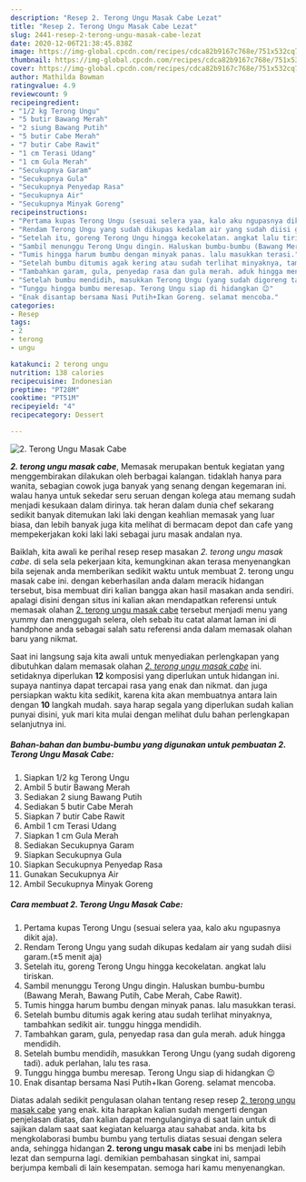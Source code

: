 ```yaml
---
description: "Resep 2. Terong Ungu Masak Cabe Lezat"
title: "Resep 2. Terong Ungu Masak Cabe Lezat"
slug: 2441-resep-2-terong-ungu-masak-cabe-lezat
date: 2020-12-06T21:38:45.838Z
image: https://img-global.cpcdn.com/recipes/cdca82b9167c768e/751x532cq70/2-terong-ungu-masak-cabe-foto-resep-utama.jpg
thumbnail: https://img-global.cpcdn.com/recipes/cdca82b9167c768e/751x532cq70/2-terong-ungu-masak-cabe-foto-resep-utama.jpg
cover: https://img-global.cpcdn.com/recipes/cdca82b9167c768e/751x532cq70/2-terong-ungu-masak-cabe-foto-resep-utama.jpg
author: Mathilda Bowman
ratingvalue: 4.9
reviewcount: 9
recipeingredient:
- "1/2 kg Terong Ungu"
- "5 butir Bawang Merah"
- "2 siung Bawang Putih"
- "5 butir Cabe Merah"
- "7 butir Cabe Rawit"
- "1 cm Terasi Udang"
- "1 cm Gula Merah"
- "Secukupnya Garam"
- "Secukupnya Gula"
- "Secukupnya Penyedap Rasa"
- "Secukupnya Air"
- "Secukupnya Minyak Goreng"
recipeinstructions:
- "Pertama kupas Terong Ungu (sesuai selera yaa, kalo aku ngupasnya dikit aja)."
- "Rendam Terong Ungu yang sudah dikupas kedalam air yang sudah diisi garam.(±5 menit aja)"
- "Setelah itu, goreng Terong Ungu hingga kecokelatan. angkat lalu tiriskan."
- "Sambil menunggu Terong Ungu dingin. Haluskan bumbu-bumbu (Bawang Merah, Bawang Putih, Cabe Merah, Cabe Rawit)."
- "Tumis hingga harum bumbu dengan minyak panas. lalu masukkan terasi."
- "Setelah bumbu ditumis agak kering atau sudah terlihat minyaknya, tambahkan sedikit air. tunggu hingga mendidih."
- "Tambahkan garam, gula, penyedap rasa dan gula merah. aduk hingga mendidih."
- "Setelah bumbu mendidih, masukkan Terong Ungu (yang sudah digoreng tadi). aduk perlahan, lalu tes rasa."
- "Tunggu hingga bumbu meresap. Terong Ungu siap di hidangkan 😉"
- "Enak disantap bersama Nasi Putih+Ikan Goreng. selamat mencoba."
categories:
- Resep
tags:
- 2
- terong
- ungu

katakunci: 2 terong ungu 
nutrition: 138 calories
recipecuisine: Indonesian
preptime: "PT28M"
cooktime: "PT51M"
recipeyield: "4"
recipecategory: Dessert

---
```



![2. Terong Ungu Masak Cabe](https://img-global.cpcdn.com/recipes/cdca82b9167c768e/751x532cq70/2-terong-ungu-masak-cabe-foto-resep-utama.jpg)

<b><i>2. terong ungu masak cabe</i></b>, Memasak merupakan bentuk kegiatan yang menggembirakan dilakukan oleh berbagai kalangan. tidaklah hanya para wanita, sebagian cowok juga banyak yang senang dengan kegemaran ini. walau hanya untuk sekedar seru seruan dengan kolega atau memang sudah menjadi kesukaan dalam dirinya. tak heran dalam dunia chef sekarang sedikit banyak ditemukan laki laki dengan keahlian memasak yang luar biasa, dan lebih banyak juga kita melihat di bermacam depot dan cafe yang mempekerjakan koki laki laki sebagai juru masak andalan nya.



Baiklah, kita awali ke perihal resep resep masakan <i>2. terong ungu masak cabe</i>. di sela sela pekerjaan kita, kemungkinan akan terasa menyenangkan bila sejenak anda memberikan sedikit waktu untuk membuat 2. terong ungu masak cabe ini. dengan keberhasilan anda dalam meracik hidangan tersebut, bisa membuat diri kalian bangga akan hasil masakan anda sendiri. apalagi disini dengan situs ini kalian akan mendapatkan referensi untuk memasak olahan <u>2. terong ungu masak cabe</u> tersebut menjadi menu yang yummy dan menggugah selera, oleh sebab itu catat alamat laman ini di handphone anda sebagai salah satu referensi anda dalam memasak olahan baru yang nikmat.


Saat ini langsung saja kita awali untuk menyediakan perlengkapan yang dibutuhkan dalam memasak olahan <u><i>2. terong ungu masak cabe</i></u> ini. setidaknya diperlukan <b>12</b> komposisi yang diperlukan untuk hidangan ini. supaya nantinya dapat tercapai rasa yang enak dan nikmat. dan juga persiapkan waktu kita sedikit, karena kita akan membuatnya antara lain dengan <b>10</b> langkah mudah. saya harap segala yang diperlukan sudah kalian punyai disini, yuk mari kita mulai dengan melihat dulu bahan perlengkapan selanjutnya ini.

<!--inarticleads1-->

##### Bahan-bahan dan bumbu-bumbu yang digunakan untuk pembuatan 2. Terong Ungu Masak Cabe:

1. Siapkan 1/2 kg Terong Ungu
1. Ambil 5 butir Bawang Merah
1. Sediakan 2 siung Bawang Putih
1. Sediakan 5 butir Cabe Merah
1. Siapkan 7 butir Cabe Rawit
1. Ambil 1 cm Terasi Udang
1. Siapkan 1 cm Gula Merah
1. Sediakan Secukupnya Garam
1. Siapkan Secukupnya Gula
1. Siapkan Secukupnya Penyedap Rasa
1. Gunakan Secukupnya Air
1. Ambil Secukupnya Minyak Goreng




<!--inarticleads2-->

##### Cara membuat 2. Terong Ungu Masak Cabe:

1. Pertama kupas Terong Ungu (sesuai selera yaa, kalo aku ngupasnya dikit aja).
1. Rendam Terong Ungu yang sudah dikupas kedalam air yang sudah diisi garam.(±5 menit aja)
1. Setelah itu, goreng Terong Ungu hingga kecokelatan. angkat lalu tiriskan.
1. Sambil menunggu Terong Ungu dingin. Haluskan bumbu-bumbu (Bawang Merah, Bawang Putih, Cabe Merah, Cabe Rawit).
1. Tumis hingga harum bumbu dengan minyak panas. lalu masukkan terasi.
1. Setelah bumbu ditumis agak kering atau sudah terlihat minyaknya, tambahkan sedikit air. tunggu hingga mendidih.
1. Tambahkan garam, gula, penyedap rasa dan gula merah. aduk hingga mendidih.
1. Setelah bumbu mendidih, masukkan Terong Ungu (yang sudah digoreng tadi). aduk perlahan, lalu tes rasa.
1. Tunggu hingga bumbu meresap. Terong Ungu siap di hidangkan 😉
1. Enak disantap bersama Nasi Putih+Ikan Goreng. selamat mencoba.




Diatas adalah sedikit pengulasan olahan tentang resep resep <u>2. terong ungu masak cabe</u> yang enak. kita harapkan kalian sudah mengerti dengan penjelasan diatas, dan kalian dapat mengulanginya di saat lain untuk di sajikan dalam saat saat kegiatan keluarga atau sahabat anda. kita bs mengkolaborasi bumbu bumbu yang tertulis diatas sesuai dengan selera anda, sehingga hidangan <b>2. terong ungu masak cabe</b> ini bs menjadi lebih lezat dan sempurna lagi. demikian pembahasan singkat ini, sampai berjumpa kembali di lain kesempatan. semoga hari kamu menyenangkan.
